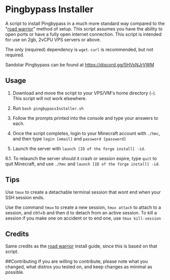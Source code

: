 # Pingbypass Installer
A script to install Pingbypass in a much more standard way compared to the "[road warrior](https://github.com/HAV0X1014/Pingbypass-Road-Warrior-Installer)" method of setup. This script assumes you have the ability to open ports or have a fully open internet connection. This script is intended for use on 2gb, 2vCPU VPS servers or above.

The only (required) dependency is `wget`. `curl` is recommended, but not required.

Sandstar Pingbypass can be found at https://discord.gg/5HVsNJrVWM

## Usage
1. Download and move the script to your VPS/VM's home directory (`~`). This script will not work elsewhere.

2. Run `bash pingbypassInstaller.sh`

4. Follow the prompts printed into the console and type your answers to each.

5. Once the script completes, login to your Minecraft account with `./hmc`, and then type `login [email]` and `password [password]`

6. Launch the server with `launch [ID of the forge install] -id`.

6.1. To relaunch the server should it crash or session expire, type `quit` to quit Minecraft, and use `./hmc` and `launch [ID of the forge install] -id`.

## Tips
Use `tmux` to create a detachable terminal session that wont end when your SSH session ends.

Use the command `tmux` to create a new session, `tmux attach` to attach to a session, and ctrl+b and then d to detach from an active session. To kill a session if you make one on accident or to end one, use `tmux kill-session`

## Credits

Same credits as the [road warrior](https://github.com/HAV0X1014/Pingbypass-Road-Warrior-Installer) install guide, since this is based on that script.

##Contributing
If you are willing to contribute, please note what you changed, what distros you tested on, and keep changes as minimal as possible.
